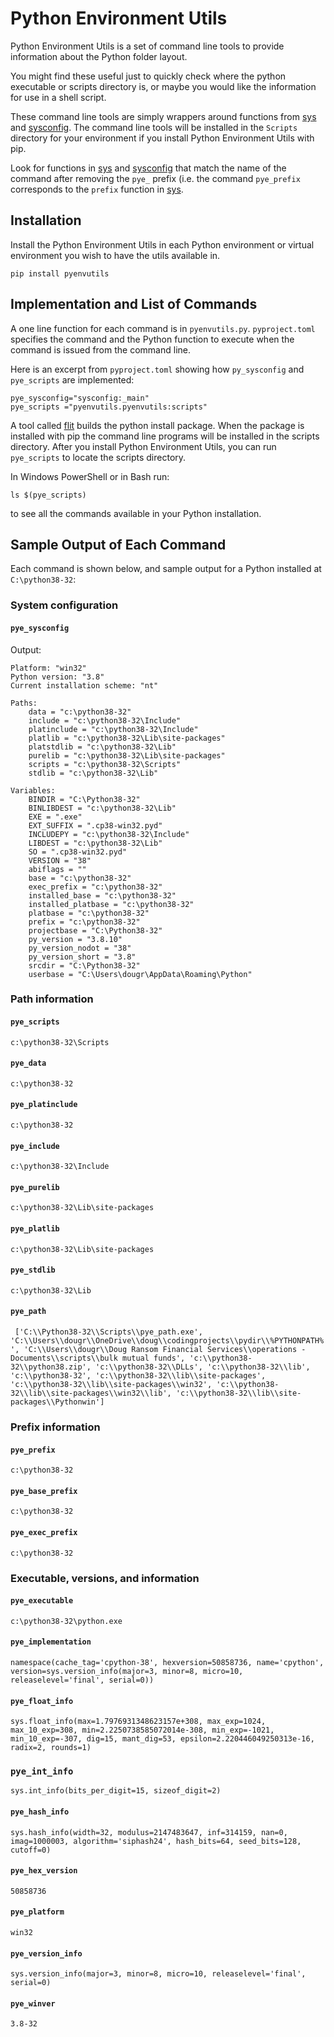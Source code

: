 # Python Environment Utils

Python Environment Utils is a set of command line
tools to provide information about the Python folder layout.

You might find these useful just to quickly check where the 
python executable or scripts directory is, or maybe 
you would like the information for use in a shell script.

These command line tools are simply wrappers around functions
from [sys](https://docs.python.org/3/library/sys.html) and
[sysconfig](https://docs.python.org/3/library/sysconfig.html).  The command line tools
will be installed in the `Scripts` directory for your environment if you install Python Environment Utils
with pip.

Look for functions in [sys](https://docs.python.org/3/library/sys.html) and
[sysconfig](https://docs.python.org/3/library/sysconfig.html) that match the name of the command
after removing the `pye_` prefix (i.e. the command `pye_prefix` corresponds to the `prefix` function in [sys](https://docs.python.org/3/library/sys.html]).

## Installation
Install the Python Environment Utils  in each Python environment or virtual
environment you wish to have the utils available in.

```
pip install pyenvutils
```

## Implementation and List of Commands

A one line function for each command is in `pyenvutils.py`.
`pyproject.toml` specifies the command and the Python function to execute
when the command is issued from the command line.

Here is an excerpt from `pyproject.toml` showing how `py_sysconfig` and `pye_scripts` are implemented:

```[tool.flit.scripts]
pye_sysconfig="sysconfig:_main"
pye_scripts ="pyenvutils.pyenvutils:scripts"
```

A tool called [flit](https://flit.readthedocs.io/en/latest/) builds the
python install package. When  the package is installed with pip the command
line programs will be installed in the scripts directory.  After you install 
Python Environment Utils, you can run `pye_scripts` to locate the scripts directory.

In Windows PowerShell or in Bash run:

```
ls $(pye_scripts)
```

to see all the commands available in your Python installation.

## Sample Output of Each Command
Each command is shown below, and sample output for a Python installed at `C:\python38-32`:

### System configuration

#### `pye_sysconfig`

Output:
```    
Platform: "win32"
Python version: "3.8"
Current installation scheme: "nt"

Paths: 
    data = "c:\python38-32"
    include = "c:\python38-32\Include"
    platinclude = "c:\python38-32\Include"
    platlib = "c:\python38-32\Lib\site-packages"
    platstdlib = "c:\python38-32\Lib"
    purelib = "c:\python38-32\Lib\site-packages"
    scripts = "c:\python38-32\Scripts"
    stdlib = "c:\python38-32\Lib"

Variables: 
    BINDIR = "C:\Python38-32"
    BINLIBDEST = "c:\python38-32\Lib"
    EXE = ".exe"
    EXT_SUFFIX = ".cp38-win32.pyd"
    INCLUDEPY = "c:\python38-32\Include"
    LIBDEST = "c:\python38-32\Lib"
    SO = ".cp38-win32.pyd"
    VERSION = "38"
    abiflags = ""
    base = "c:\python38-32"
    exec_prefix = "c:\python38-32"
    installed_base = "c:\python38-32"
    installed_platbase = "c:\python38-32"
    platbase = "c:\python38-32"
    prefix = "c:\python38-32"
    projectbase = "C:\Python38-32"
    py_version = "3.8.10"
    py_version_nodot = "38"
    py_version_short = "3.8"
    srcdir = "C:\Python38-32"
    userbase = "C:\Users\dougr\AppData\Roaming\Python" 
``` 

### Path information

#### `pye_scripts`

```c:\python38-32\Scripts```

#### `pye_data`

```c:\python38-32```

#### `pye_platinclude`

```c:\python38-32```

#### `pye_include`

```c:\python38-32\Include```

#### `pye_purelib`

 ```c:\python38-32\Lib\site-packages```

#### `pye_platlib`

```c:\python38-32\Lib\site-packages```

#### `pye_stdlib`

```c:\python38-32\Lib```

#### `pye_path`

``` ['C:\\Python38-32\\Scripts\\pye_path.exe', 'C:\\Users\\dougr\\OneDrive\\doug\\codingprojects\\pydir\\%PYTHONPATH%', 'C:\\Users\\dougr\\Doug Ransom Financial Services\\operations - Documents\\scripts\\bulk mutual funds', 'c:\\python38-32\\python38.zip', 'c:\\python38-32\\DLLs', 'c:\\python38-32\\lib', 'c:\\python38-32', 'c:\\python38-32\\lib\\site-packages', 'c:\\python38-32\\lib\\site-packages\\win32', 'c:\\python38-32\\lib\\site-packages\\win32\\lib', 'c:\\python38-32\\lib\\site-packages\\Pythonwin']```

### Prefix information

#### `pye_prefix`

```c:\python38-32```

#### `pye_base_prefix`

```c:\python38-32```

#### `pye_exec_prefix`

```c:\python38-32```

### Executable, versions, and information

#### `pye_executable`  

```c:\python38-32\python.exe```

#### `pye_implementation`

```namespace(cache_tag='cpython-38', hexversion=50858736, name='cpython', version=sys.version_info(major=3, minor=8, micro=10, releaselevel='final', serial=0))```

#### `pye_float_info`

```sys.float_info(max=1.7976931348623157e+308, max_exp=1024, max_10_exp=308, min=2.2250738585072014e-308, min_exp=-1021, min_10_exp=-307, dig=15, mant_dig=53, epsilon=2.220446049250313e-16, radix=2, rounds=1)```

### `pye_int_info`
```sys.int_info(bits_per_digit=15, sizeof_digit=2)```

#### `pye_hash_info`

```sys.hash_info(width=32, modulus=2147483647, inf=314159, nan=0, imag=1000003, algorithm='siphash24', hash_bits=64, seed_bits=128, cutoff=0)```

#### `pye_hex_version`

```50858736```

#### `pye_platform`

```win32 ```

#### `pye_version_info`

```sys.version_info(major=3, minor=8, micro=10, releaselevel='final', serial=0)```

#### `pye_winver`

```3.8-32```
